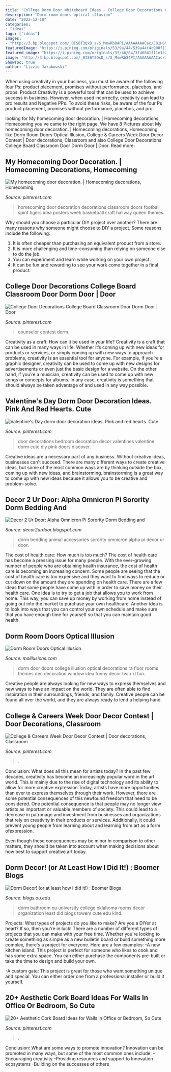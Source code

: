 ```yaml
---
title: "College Dorm Door Whiteboard Ideas ~ College Door Decorations College Board Classroom Door Dorm Door"
description: "Dorm room doors optical illusion"
date: "2022-12-18"
categories:
- "ideas"
tags: ["ideas"]
images:
- "http://3.bp.blogspot.com/_0IS6T3QxD_s/S_MmwRb84PI/AAAAAAAACac/J81HGM0zT_A/s1600/black+and+white+final+final.jpg"
featuredImage: "https://i.pinimg.com/originals/53/9a/44/539a44f4c900f130f98f396118effd36.jpg"
featured_image: "https://i.pinimg.com/originals/3f/46/84/3f46841f11e1e21bbaed4cc487abf127.jpg"
image: "http://3.bp.blogspot.com/_0IS6T3QxD_s/S_MmwRb84PI/AAAAAAAACac/J81HGM0zT_A/s1600/black+and+white+final+final.jpg"
ShowToc: true
author: "Lizzie Jakubowski"
---
```



When using creativity in your business, you must be aware of the following four Ps: product placement, promises without performance, placebos, and props. Product
Creativity is a powerful tool that can be used to achieve success in business. However, when used incorrectly, creativity can lead to pro results and Negative PPs. To avoid these risks, be aware of the four Ps product placement, promises without performance, placebos, and pro.

	

		
looking for My homecoming door decoration. | Homecoming decorations, Homecoming you've came to the right page. We have 8 Pictures about My homecoming door decoration. | Homecoming decorations, Homecoming like Dorm Room Doors Optical Illusion, College &amp; Careers Week Door Decor Contest | Door decorations, Classroom and also College Door Decorations College Board Classroom Door Dorm Door | Door. Read more:
		
    
## My Homecoming Door Decoration. | Homecoming Decorations, Homecoming

<img loading=lazy src="https://i.pinimg.com/originals/53/9a/44/539a44f4c900f130f98f396118effd36.jpg" onerror="this.onerror=null;this.src='https://tse4.mm.bing.net/th?id=OIP.OtGxLpAJZhMIsgxT8AafiwHaJ6&amp;pid=15.1';" alt="My homecoming door decoration. | Homecoming decorations, Homecoming">

_Source: pinterest.com_

>homecoming door decoration decorations classroom doors football spirit tigers idea posters week basketball craft hallway queen themes. 

	

Why should you choose a particular DIY project over another?
There are many reasons why someone might choose to DIY a project. Some reasons include the following: 
1) It is often cheaper than purchasing an equivalent product from a store.
2) It is more challenging and time-consuming than relying on someone else to do the job.
3) You can experiment and learn while working on your own project.
4) It can be fun and rewarding to see your work come together in a final product.

    
## College Door Decorations College Board Classroom Door Dorm Door | Door

<img loading=lazy src="https://i.pinimg.com/originals/11/5c/c7/115cc7a25cd8a1c8225920173e3f7d14.jpg" onerror="this.onerror=null;this.src='https://tse4.mm.bing.net/th?id=OIP.jfPBHCeJsGpWrSANwig5bQHaJ4&amp;pid=15.1';" alt="College Door Decorations College Board Classroom Door Dorm Door | Door">

_Source: pinterest.com_

>counselor contest dorm. 

	

Creativity as a craft: How can it be used in your life?
Creativity is a craft that can be used in many ways in life. Whether it’s coming up with new ideas for products or services, or simply coming up with new ways to approach problems, creativity is an essential tool for anyone. For example, if you’re a graphic designer, creativity can be used to come up with new designs for advertisements or even just the basic design for a website. On the other hand, if you’re a musician, creativity can be used to come up with new songs or concepts for albums. In any case, creativity is something that should always be taken advantage of and used in any way possible.

    
## Valentine&#039;s Day Dorm Door Decoration Ideas. Pink And Red Hearts. Cute

<img loading=lazy src="https://i.pinimg.com/736x/bf/e0/b0/bfe0b05f9b271ccac1172a98ae6a6e1a.jpg" onerror="this.onerror=null;this.src='https://tse3.mm.bing.net/th?id=OIP.x4I5TjcqfpjL6y6r20_oPwHaKj&amp;pid=15.1';" alt="Valentine&#039;s Day dorm door decoration ideas. Pink and red hearts. Cute">

_Source: pinterest.com_

>door decorations bedroom decoration decor valentines valentine dorm cute diy pink doors discover. 

	

Creative ideas are a necessary part of any business. Without creative ideas, businesses can't succeed. There are many different ways to create creative ideas, but some of the most common ways are by thinking outside the box, coming up with new ideas, and brainstorming. brainstorming is a great way to come up with new ideas because it allows you to be creative and problem-solve.

    
## Decor 2 Ur Door: Alpha Omnicron Pi Sorority Dorm Bedding And

<img loading=lazy src="http://3.bp.blogspot.com/_0IS6T3QxD_s/S_MmwRb84PI/AAAAAAAACac/J81HGM0zT_A/s1600/black+and+white+final+final.jpg" onerror="this.onerror=null;this.src='https://tse1.mm.bing.net/th?id=OIP.oJqfyrINT81_CZcF2HdLCgHaGG&amp;pid=15.1';" alt="Decor 2 Ur Door: Alpha Omnicron Pi Sorority Dorm Bedding and">

_Source: decor2urdoor.blogspot.com_

>dorm bedding animal accessories sorority omnicron alpha pi decor ur door. 

	

The cost of health care: How much is too much?
The cost of health care has become a pressing issue for many people. With the ever-growing number of people who are obtaining health insurance, the cost of health care is becoming an increasing concern. Some people are seeing that the cost of health care is too expensive and they want to find ways to reduce or cut down on the amount they are spending on health care. There are a few ideas that some people have come up with in order to save money on their health care. One idea is to try to get a job that allows you to work from home. This way, you can save up money by working from home instead of going out into the market to purchase your own healthcare. Another idea is to look into ways that you can control your own schedule and make sure that you have enough time for yourself so that you can maintain good health.

    
## Dorm Room Doors Optical Illusion

<img loading=lazy src="http://photos1.blogger.com/blogger/5639/2020/1600/dorm-room-window.jpg" onerror="this.onerror=null;this.src='https://tse4.mm.bing.net/th?id=OIP.oov-EJyciECSNBTKeR5h6wHaJS&amp;pid=15.1';" alt="Dorm Room Doors Optical Illusion">

_Source: moillusions.com_

>dorm door doors college illusion optical decorations ra floor rooms themes dec decoration window idea funny decor twin xl fun. 

	

Creative people are always looking for new ways to express themselves and new ways to have an impact on the world. They are often able to find inspiration in their surroundings, friends, and family. Creative people can be found all over the world, and they are always ready to lend a helping hand.

    
## College &amp; Careers Week Door Decor Contest | Door Decorations, Classroom

<img loading=lazy src="https://i.pinimg.com/originals/3f/46/84/3f46841f11e1e21bbaed4cc487abf127.jpg" onerror="this.onerror=null;this.src='https://tse2.mm.bing.net/th?id=OIP.uBd5hRjev8_aSqNAgJsZqQHaJ4&amp;pid=15.1';" alt="College &amp; Careers Week Door Decor Contest | Door decorations, Classroom">

_Source: pinterest.com_

>. 

	

Conclusion: What does all this mean for artists today?
In the past few decades, creativity has become an increasingly popular word in the art world. This is mainly due to the rise of digital technology and its ability to allow for more creative expression.Today, artists have more opportunities than ever to express themselves through their work. However, there are some potential consequences of this newfound freedom that need to be considered.
One potential consequence is that people may no longer view artists as important or valuable members of society. This could lead to a decrease in patronage and investment from businesses and organizations that rely on creativity in their products or services. Additionally, it could prevent young people from learning about and learning from art as a form ofexpression.

Even though these consequences may be minor in comparison to other matters, they should be taken into account when making decisions about how best to support creative art today.

    
## Dorm Decor! (or At Least How I Did It!) : Boomer Blogs

<img loading=lazy src="http://blogs.ou.edu/ouboomerblogs/files/2011/04/DSC062461-768x1024.jpg" onerror="this.onerror=null;this.src='https://tse3.mm.bing.net/th?id=OIP.XP2WkFAbkzlh5_aZbkZU-gHaJ4&amp;pid=15.1';" alt="Dorm Decor! (or at least how I did it!) : Boomer Blogs">

_Source: blogs.ou.edu_

>dorm bathroom ou university college oklahoma rooms decor organization least did blogs towers cute edu kind. 

	

Projects: What types of projects do you like to make?
Are you a DIYer at heart? If so, then you're in luck! There are a number of different types of projects that you can make with your free time. Whether you're looking to create something as simple as a new bulletin board or build something more complex, there's a project for everyone. Here are a few examples: 
-A new kitchen island: This project is perfect for someone who likes to cook and has some extra space. You can either purchase the components pre-built or take the time to design and build your own. 

-A custom gate: This project is great for those who want something unique and special. You can either order one from a professional installer or build it yourself.

    
## 20+ Aesthetic Cork Board Ideas For Walls In Office Or Bedroom, So Cute

<img loading=lazy src="https://i.pinimg.com/736x/90/51/c5/9051c50a019c8670b3f36113159c6e5a.jpg" onerror="this.onerror=null;this.src='https://tse1.mm.bing.net/th?id=OIP.PyXFj4uwPJTaned4L_6w2QHaHa&amp;pid=15.1';" alt="20+ Aesthetic Cork Board Ideas for Walls in Office or Bedroom, So Cute">

_Source: pinterest.com_

>. 

	

Conclusion: What are some ways to promote innovation?
Innovation can be promoted in many ways, but some of the most common ones include: 
-Encouraging creativity 
-Providing resources and support to Innovation ecosystems 
-Building on the successes of others

